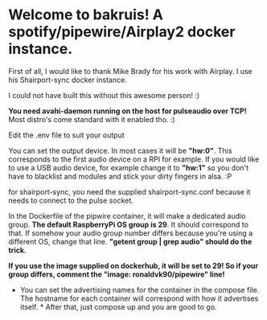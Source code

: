 # Welcome to bakruis! A spotify/pipewire/Airplay2 docker instance.

First of all, I would like to thank Mike Brady for his work with Airplay. I use his Shairport-sync docker instance.

I could not have built this without this awesome person! :)

**You need avahi-daemon running on the host for pulseaudio over TCP!** Most distro's come standard with it enabled tho. :)

Edit the .env file to suit your output

You can set the output device. In most cases it will be **"hw:0"**. This corresponds to the first audio device on a RPI for example. If you would like to use a USB audio device, for example change it to **"hw:1"** so you don't have to blacklist and modules and stick your dirty fingers in alsa. :P

for shairport-sync, you need the supplied shairport-sync.conf because it needs to connect to the pulse socket.

In the Dockerfile of the pipwire container, it will make a dedicated audio group. **The default RaspberryPi OS group is 29**. It should correspond to that. If somehow your audio group number differs because you're using a different OS, change that line. **"getent group | grep audio" should do the trick.**

**If you use the image supplied on dockerhub, it will be set to 29! So if your group differs, comment the "image: ronaldvk90/pipewire" line!**

* You can set the advertising names for the container in the compose file. The hostname for each container will correspond with how it advertises itself. *
After that, just compose up and you are good to go.